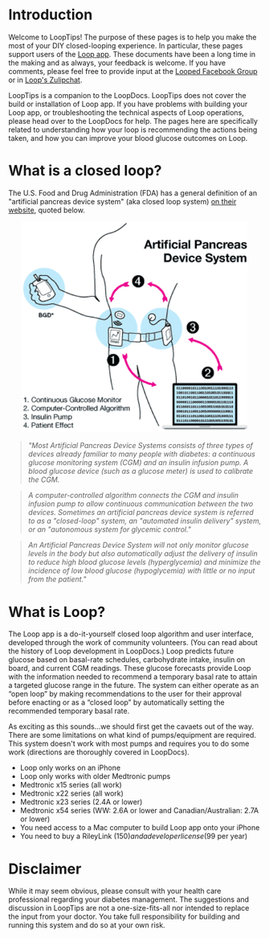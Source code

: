 # Introduction


Welcome to LoopTips!  The purpose of these pages is to help you make the most of your DIY closed-looping experience.  In particular, these pages support users of the [Loop app](https://loopdocs.org).  These documents have been a long time in the making and as always, your feedback is welcome.  If you have comments, please feel free to provide input at the [Looped Facebook Group](https://www.facebook.com/groups/TheLoopedGroup/?fref=nf)  or in [Loop's Zulipchat](https://loop.zulipchat.com).

LoopTips is a companion to the LoopDocs.   LoopTips does not cover the build or installation of Loop app.  If you have problems with building your Loop app, or troubleshooting the technical aspects of Loop operations, please head over to the LoopDocs for help.  The pages here are specifically related to understanding how your loop is recommending the actions being taken, and how you can improve your blood glucose outcomes on Loop.

# What is a closed loop?

The U.S. Food and Drug Administration (FDA) has a general definition of an "artificial pancreas device system" (aka closed loop system) [on their website](https://www.fda.gov/medicaldevices/productsandmedicalprocedures/homehealthandconsumer/consumerproducts/artificialpancreas/ucm259548.htm#illustration), quoted below.

<p align="center">
<img src="img/fda-image.png" width="450">
</p>

>*"Most Artificial Pancreas Device Systems consists of three types of devices already familiar to many people with diabetes: a continuous glucose monitoring system (CGM) and an insulin infusion pump. A blood glucose device (such as a glucose meter) is used to calibrate the CGM.*

>*A computer-controlled algorithm connects the CGM and insulin infusion pump to allow continuous communication between the two devices. Sometimes an artificial pancreas device system is referred to as a "closed-loop" system, an "automated insulin delivery" system, or an "autonomous system for glycemic control."*

>*An Artificial Pancreas Device System will not only monitor glucose levels in the body but also automatically adjust the delivery of insulin to reduce high blood glucose levels (hyperglycemia) and minimize the incidence of low blood glucose (hypoglycemia) with little or no input from the patient."*

# What is Loop?

The Loop app is a do-it-yourself closed loop algorithm and user interface, developed through the work of community volunteers.  (You can read about the history of Loop development in LoopDocs.)  Loop predicts future glucose based on basal-rate schedules, carbohydrate intake, insulin on board, and current CGM readings. These glucose forecasts provide Loop with the information needed to recommend a temporary basal rate to attain a targeted glucose range in the future. The system can either operate as an “open loop” by making recommendations to the user for their approval before enacting or as a “closed loop” by automatically setting the recommended temporary basal rate.

As exciting as this sounds...we should first get the cavaets out of the way.  There are some limitations on what kind of pumps/equipment are required.  This system doesn't work with most pumps and requires you to do some work (directions are thoroughly covered in LoopDocs).

* Loop only works on an iPhone
* Loop only works with older Medtronic pumps
* Medtronic x15 series (all work)
* Medtronic x22 series (all work)
* Medtronic x23 series (2.4A or lower)
* Medtronic x54 series (WW: 2.6A or lower and Canadian/Australian: 2.7A or lower)
* You need access to a Mac computer to build Loop app onto your iPhone
* You need to buy a RileyLink ($150) and a developer license ($99 per year)

# Disclaimer

While it may seem obvious, please consult with your health care professional regarding your diabetes management.  The suggestions and discussion in LoopTips are not a one-size-fits-all nor intended to replace the input from your doctor.  You take full responsibility for building and running this system and do so at your own risk.

